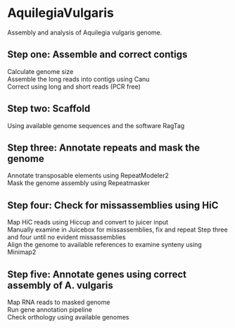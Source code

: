 # AquilegiaVulgaris
Assembly and analysis of Aquilegia vulgaris genome. <br/>

## Step one: Assemble and correct contigs
Calculate genome size <br/>
Assemble the long reads into contigs using Canu <br/>
Correct using long and short reads (PCR free) <br/>

## Step two: Scaffold
Using available genome sequences and the software RagTag <br/>

## Step three: Annotate repeats and mask the genome
Annotate transposable elements using RepeatModeler2 <br/>
Mask the genome assembly using Repeatmasker <br/>

## Step four: Check for missassemblies using HiC
Map HiC reads using Hiccup and convert to juicer input <br/>
Manually examine in Juicebox for missassemblies, fix and repeat Step three and four until no evident missassemblies <br/>
Align the genome to available references to examine synteny using Minimap2 <br/>

## Step five: Annotate genes using correct assembly of A. vulgaris
Map RNA reads to masked genome <br/>
Run gene annotation pipeline <br/>
Check orthology using available genomes <br/>

